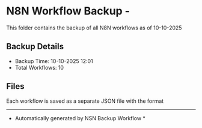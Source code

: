 # N8N Workflow Backup - 
This folder contains the backup of all N8N workflows as of 10-10-2025

## Backup Details
- Backup Time: 10-10-2025 12:01
- Total Workflows: 10

## Files
Each workflow is saved as a separate JSON file with the format

-----------
* Automatically generated by NSN Backup Workflow *